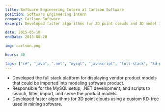 ```yaml
---
title: Software Engineering Intern at Carlson Software
position: Software Engineering Intern
company: Carlson Software
excerpt: Developed faster algorithms for 3D point clouds and 3D model imports

date: 2015-05-10
endDate: 2015-08-20

img: carlson.png

hours: 40

tags: ["c#", "java", ".net", "mysql", "javascript", "full-stack", "3d-graphics"]
---
```

- Developed the full stack platform for displaying vendor product models that could be imported into modeling software product.
- Responsible for the MySQL setup, .NET development, and scripts to search, filter, import, and serve the product models.
- Developed faster algorithms for 3D point clouds using a custom KD-tree used in mining software.
